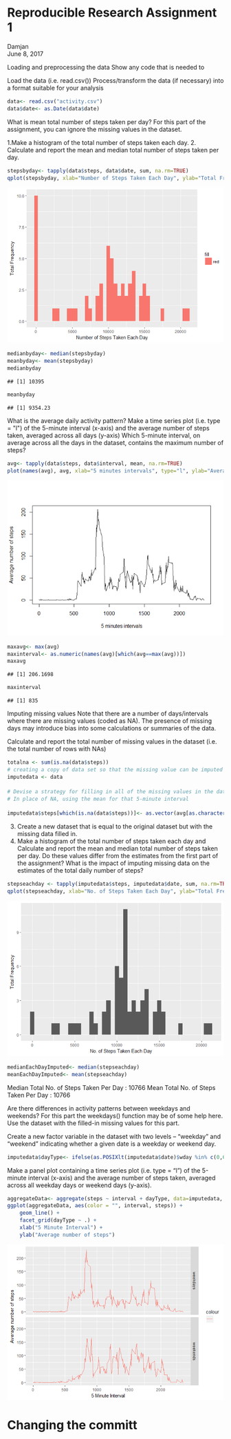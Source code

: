 # Reproducible Research Assignment 1
Damjan  
June 8, 2017  



Loading and preprocessing the data
Show any code that is needed to

Load the data (i.e. read.csv())
Process/transform the data (if necessary) into a format suitable for your analysis




```r
data<- read.csv("activity.csv")
data$date<- as.Date(data$date)
```

What is mean total number of steps taken per day?
For this part of the assignment, you can ignore the missing values in the dataset.

1.Make a histogram of the total number of steps taken each day.
2. Calculate and report the mean and median total number of steps taken per day.



```r
stepsbyday<- tapply(data$steps, data$date, sum, na.rm=TRUE)
qplot(stepsbyday, xlab="Number of Steps Taken Each Day", ylab="Total Frequency",fill = "red", binwidth=500)
```

![](PA1_template_files/figure-html/unnamed-chunk-2-1.png)<!-- -->




```r
medianbyday<- median(stepsbyday)
meanbyday<- mean(stepsbyday)
medianbyday
```

```
## [1] 10395
```

```r
meanbyday
```

```
## [1] 9354.23
```
What is the average daily activity pattern?
Make a time series plot (i.e. type = "l") of the 5-minute interval (x-axis) and the average number of steps taken, averaged across all days (y-axis)
Which 5-minute interval, on average across all the days in the dataset, contains the maximum number of steps?


```r
avg<- tapply(data$steps, data$interval, mean, na.rm=TRUE)
plot(names(avg), avg, xlab="5 minutes intervals", type="l", ylab="Average number of steps") 
```

![](PA1_template_files/figure-html/unnamed-chunk-4-1.png)<!-- -->



```r
maxavg<- max(avg)
maxinterval<- as.numeric(names(avg)[which(avg==max(avg))])
maxavg
```

```
## [1] 206.1698
```

```r
maxinterval
```

```
## [1] 835
```


Imputing missing values
Note that there are a number of days/intervals where there are missing values (coded as NA). The presence of missing days may introduce bias into some calculations or summaries of the data.

Calculate and report the total number of missing values in the dataset (i.e. the total number of rows with NAs)


```r
totalna <- sum(is.na(data$steps))
# creating a copy of data set so that the missing value can be imputed in it
imputedata <- data

# Devise a strategy for filling in all of the missing values in the datase.
# In place of NA, using the mean for that 5-minute interval

imputedata$steps[which(is.na(data$steps))]<- as.vector(avg[as.character(data[which(is.na(data$steps)),3])])
```

3. Create a new dataset that is equal to the original dataset but with  the missing data filled in.
4. Make a histogram of the total number of steps taken each day and Calculate and report the mean and median total number of steps taken per day. Do these values differ from the estimates from the first part of the assignment? What is the impact of imputing missing data on the estimates of the total daily number of steps?


```r
stepseachday <- tapply(imputedata$steps, imputedata$date, sum, na.rm=TRUE)
qplot(stepseachday, xlab="No. of Steps Taken Each Day", ylab="Total Frequency", binwidth=500)
```

![](PA1_template_files/figure-html/unnamed-chunk-7-1.png)<!-- -->



```r
medianEachDayImputed<- median(stepseachday)
meanEachDayImputed<- mean(stepseachday)
```

Median Total No. of Steps Taken Per Day : 10766
Mean Total No. of Steps Taken Per Day :  10766

Are there differences in activity patterns between weekdays and weekends?
For this part the weekdays() function may be of some help here. Use the dataset with the filled-in missing values for this part.

Create a new factor variable in the dataset with two levels – “weekday” and “weekend” indicating whether a given date is a weekday or weekend day.


```r
imputedata$dayType<- ifelse(as.POSIXlt(imputedata$date)$wday %in% c(0,6), "weekends","weekdays")
```

Make a panel plot containing a time series plot (i.e. type = “l”) of the 5-minute interval (x-axis) and the average number of steps taken, averaged across all weekday days or weekend days (y-axis).


```r
aggregateData<- aggregate(steps ~ interval + dayType, data=imputedata, mean)
ggplot(aggregateData, aes(color = "", interval, steps)) + 
    geom_line() +
    facet_grid(dayType ~ .) +
    xlab("5 Minute Interval") + 
    ylab("Average number of steps")
```

![](PA1_template_files/figure-html/unnamed-chunk-10-1.png)<!-- -->


# Changing the committ 








